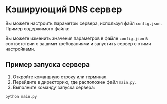 Кэширующий DNS сервер
=====================

Вы можете настроить параметры сервера, используя файл `config.json`. Пример содержимого файла:

Вы можете изменить значения параметров в файле `config.json` в соответствии с вашими требованиями и запустить сервер с этими настройками.

Пример запуска сервера
----------------------

1.  Откройте командную строку или терминал.
2.  Перейдите в директорию, где расположен файл `main.py`.
3.  Выполните команду запуска сервера:

```shell
python main.py
```